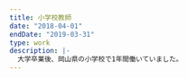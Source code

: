 ```yaml
---
title: 小学校教師
date: "2018-04-01"
endDate: "2019-03-31"
type: work
description: |-
  大学卒業後、岡山県の小学校で1年間働いていました。
---
```

